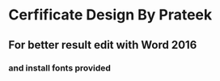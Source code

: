 
# Cerfificate Design By Prateek

## For better result edit with Word 2016
 
### and install fonts provided

